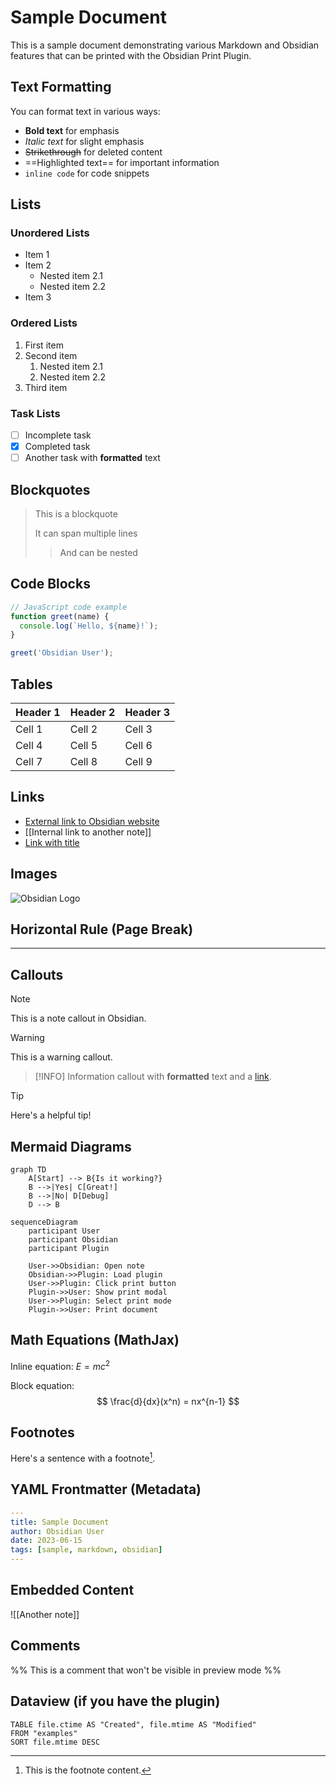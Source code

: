 # Sample Document

This is a sample document demonstrating various Markdown and Obsidian features that can be printed with the Obsidian Print Plugin.

## Text Formatting

You can format text in various ways:
- **Bold text** for emphasis
- *Italic text* for slight emphasis
- ~~Strikethrough~~ for deleted content
- ==Highlighted text== for important information
- `inline code` for code snippets

## Lists

### Unordered Lists
- Item 1
- Item 2
  - Nested item 2.1
  - Nested item 2.2
- Item 3

### Ordered Lists
1. First item
2. Second item
   1. Nested item 2.1
   2. Nested item 2.2
3. Third item

### Task Lists
- [ ] Incomplete task
- [x] Completed task
- [ ] Another task with **formatted** text

## Blockquotes

> This is a blockquote
> 
> It can span multiple lines
> 
> > And can be nested

## Code Blocks

```javascript
// JavaScript code example
function greet(name) {
  console.log(`Hello, ${name}!`);
}

greet('Obsidian User');
```

## Tables

| Header 1 | Header 2 | Header 3 |
|----------|----------|----------|
| Cell 1   | Cell 2   | Cell 3   |
| Cell 4   | Cell 5   | Cell 6   |
| Cell 7   | Cell 8   | Cell 9   |

## Links

- [External link to Obsidian website](https://obsidian.md)
- [[Internal link to another note]]
- [Link with title](https://obsidian.md "Obsidian's Homepage")

## Images

![Obsidian Logo](https://obsidian.md/images/obsidian-logo.png)

## Horizontal Rule (Page Break)

---

## Callouts

> [!NOTE]
> This is a note callout in Obsidian.

> [!WARNING]
> This is a warning callout.

> [!INFO]
> Information callout with **formatted** text and a [link](https://obsidian.md).

> [!TIP]
> Here's a helpful tip!

## Mermaid Diagrams

```mermaid
graph TD
    A[Start] --> B{Is it working?}
    B -->|Yes| C[Great!]
    B -->|No| D[Debug]
    D --> B
```

```mermaid
sequenceDiagram
    participant User
    participant Obsidian
    participant Plugin
    
    User->>Obsidian: Open note
    Obsidian->>Plugin: Load plugin
    User->>Plugin: Click print button
    Plugin->>User: Show print modal
    User->>Plugin: Select print mode
    Plugin->>User: Print document
```

## Math Equations (MathJax)

Inline equation: $E = mc^2$

Block equation:
$$
\frac{d}{dx}(x^n) = nx^{n-1}
$$

## Footnotes

Here's a sentence with a footnote[^1].

[^1]: This is the footnote content.

## YAML Frontmatter (Metadata)

```yaml
---
title: Sample Document
author: Obsidian User
date: 2023-06-15
tags: [sample, markdown, obsidian]
---
```

## Embedded Content

![[Another note]]

## Comments

%% This is a comment that won't be visible in preview mode %%

## Dataview (if you have the plugin)

```dataview
TABLE file.ctime AS "Created", file.mtime AS "Modified"
FROM "examples"
SORT file.mtime DESC
```